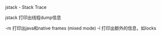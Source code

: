 jstack - Stack Trace

jstack <pid>
打印出线程dump信息

-m 打印出java和native frames (mixed mode)
-l 打印出额外的信息，如locks



 
